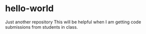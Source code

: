 # hello-world
Just another repository
This will be helpful when I am getting code submissions from students in class.
